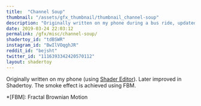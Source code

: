 ```yaml
---
title:  "Channel Soup"
thumbnail: "/assets/gfx_thumbnail/thumbnail_channel-soup"
description: "Originally written on my phone during a bus ride, updated a bit later."
date: 2019-03-24 22:03:12
permalink: /gfx/misc/channel-soup/
shadertoy_id: "tdBSWR" 
instagram_id: "BwIlVOqghJR"
reddit_id: "bejsht"
twitter_id: "1116393342420570112"
layout: shadertoy
---
```

Originally written on my phone (using [Shader Editor](https://play.google.com/store/apps/details?id=de.markusfisch.android.shadereditor&hl=en)). Later improved in Shadertoy. The smoke effect is achieved using FBM.

*[FBM]: Fractal Brownian Motion

